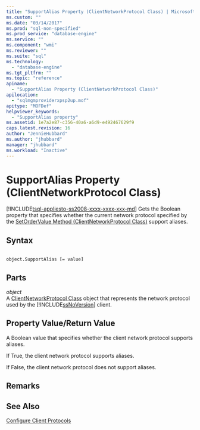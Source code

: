 ```yaml
---
title: "SupportAlias Property (ClientNetworkProtocol Class) | Microsoft Docs"
ms.custom: ""
ms.date: "03/14/2017"
ms.prod: "sql-non-specified"
ms.prod_service: "database-engine"
ms.service: ""
ms.component: "wmi"
ms.reviewer: ""
ms.suite: "sql"
ms.technology: 
  - "database-engine"
ms.tgt_pltfrm: ""
ms.topic: "reference"
apiname: 
  - "SupportAlias Property (ClientNetworkProtocol Class)"
apilocation: 
  - "sqlmgmproviderxpsp2up.mof"
apitype: "MOFDef"
helpviewer_keywords: 
  - "SupportAlias property"
ms.assetid: 1e7a2e87-c356-40a6-a6d9-e492467629f9
caps.latest.revision: 16
author: "JennieHubbard"
ms.author: "jhubbard"
manager: "jhubbard"
ms.workload: "Inactive"
---
```

# SupportAlias Property (ClientNetworkProtocol Class)
[!INCLUDE[tsql-appliesto-ss2008-xxxx-xxxx-xxx-md](../../../includes/tsql-appliesto-ss2008-xxxx-xxxx-xxx-md.md)]
  Gets the Boolean property that specifies whether the current network protocol specified by the [SetOrderValue Method (ClientNetworkProtocol Class)](../../../relational-databases/wmi-provider-configuration-classes/clientnetworkprotocol-class/setordervalue-method-clientnetworkprotocol-class.md) support aliases.  
  
## Syntax  
  
```  
  
object.SupportAlias [= value]  
```  
  
## Parts  
 *object*  
 A [ClientNetworkProtocol Class](../../../relational-databases/wmi-provider-configuration-classes/clientnetworkprotocol-class/clientnetworkprotocol-class.md) object that represents the network protocol used by the [!INCLUDE[ssNoVersion](../../../includes/ssnoversion-md.md)] client.  
  
## Property Value/Return Value  
 A Boolean value that specifies whether the client network protocol supports aliases.  
  
 If True, the client network protocol supports aliases.  
  
 If False, the client network protocol does not support aliases.  
  
## Remarks  
  
## See Also  
 [Configure Client Protocols](http://technet.microsoft.com/library/ms181035.aspx)  
  
  
